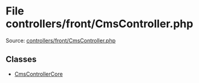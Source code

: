 File controllers/front/CmsController.php
=========

Source: [controllers/front/CmsController.php](https://github.com/PrestaShop/PrestaShop/blob/1.5.0.9/controllers/front/CmsController.php)


Classes
-------

* [CmsControllerCore](class.CmsControllerCore.md)

